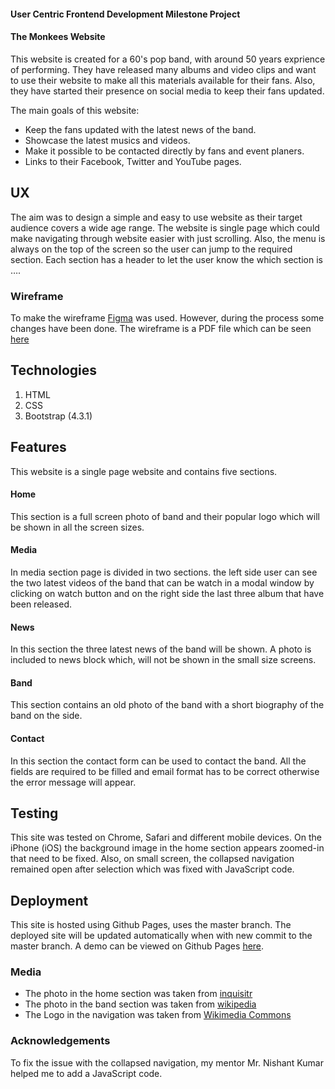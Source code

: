 #### User Centric Frontend Development Milestone Project
#### The Monkees Website

This website is created for a 60's pop band, with around 50 years exprience of performing. They have released many albums and video clips and want to use their website to make all this materials available for their fans.
Also, they have started their presence on social media to keep their fans updated.

The main goals of this website:
- Keep the fans updated with the latest news of the band.
- Showcase the latest musics and videos.
- Make it possible to be contacted directly by fans and event planers.
- Links to their Facebook, Twitter and YouTube pages.


## UX

The aim was to design a simple and easy to use website as their target audience covers a wide age range. The website is single page which could make navigating through website easier with just scrolling. Also, the menu is always on the top of the screen so the user can jump to the required section. Each section has a header to let the user know the which section is ….
### Wireframe
To make the wireframe [Figma](http://figma.com) was used. However, during the process some changes have been done. The wireframe is a PDF file which can be seen [here](/wireframe/Monkees-wirefram.pdf) 
## Technologies
1. HTML
2. CSS
3. Bootstrap (4.3.1)

## Features
This website is a single page website and contains five sections.

#### Home
This section is a full screen photo of band and their popular logo which will be shown in all the screen sizes.

#### Media
In media section page is divided in two sections. the left side user can see the two latest videos of the band that can be watch in a modal window by clicking on watch button and on the right side the last three album that have been released.

#### News
In this section the three latest news of the band will be shown. A photo is included to news block which, will not be shown in the small size screens.

#### Band
This section contains an old photo of the band with a short biography of the band on the side.


#### Contact
In this section the contact form can be used to contact the band. All the fields are required to be filled and email format has to be correct otherwise the error message will appear.


## Testing
This site was tested on Chrome, Safari and different mobile devices. On the iPhone (iOS) the background image in the home section appears zoomed-in that need to be fixed. Also, on small screen, the collapsed navigation remained open after selection which was fixed with JavaScript code.


## Deployment
This site is hosted using Github Pages, uses the master branch. The deployed site will be updated automatically when with new commit to the master branch. A demo can be viewed on Github Pages [here](https://adelbakhshi.github.io/ucfd-mileston-project/).


### Media

- The photo in the home section was taken from [inquisitr](https://www.inquisitr.com/2771903/the-monkees-celebrate-50-year-anniversary-with-new-album-tour)
- The photo in the band section was taken from [wikipedia](https://en.wikipedia.org/wiki/The_Monkees#/media/File:The_Monkees_1966.JPG)
- The Logo in the navigation was taken from [Wikimedia Commons](https://commons.wikimedia.org/wiki/File:Monkees-logo.png)

### Acknowledgements
To fix the issue with the collapsed navigation, my mentor Mr. Nishant Kumar helped me to add a JavaScript code.